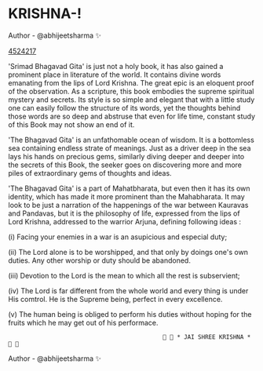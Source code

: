# KRISHNA-!

Author - @abhijeetsharma ✨

[4524217](https://user-images.githubusercontent.com/99397886/187635698-74557733-47b6-4353-8280-ad69926f3c37.jpg)

'Srimad Bhagavad Gita' is just not a holy book, it has also gained a prominent place in literature of the world. It contains divine words emanating from the lips of Lord Krishna. The great epic is an eloquent proof of the observation. As a scripture, this book embodies the supreme spiritual mystery and secrets. Its style is so simple and elegant that with a little study one can easily follow the structure of its words, yet the thoughts behind those words are so deep and abstruse that even for life time, constant study of this Book may not show an end of it.

'The Bhagavad Gita' is an unfathomable ocean of wisdom. It is a bottomless sea containing endless strate of meanings. Just as a driver deep in the sea lays his hands on precious gems, similarly diving deeper and deeper into the secrets of this Book, the seeker goes on discovering more and more piles of extraordinary gems of thoughts and ideas.

'The Bhagavad Gita' is a part of Mahatbharata, but even then it has its own identity, which has made it more prominent than the Mahabharata. It may look to be just a narration of the happenings of the war between Kauravas and Pandavas, but it is the philosophy of life, expressed from the lips of Lord Krishna, addressed to the warrior Arjuna, defining following ideas : 

(i) Facing your enemies in a war is an asupicious and especial duty;

(ii) The Lord alone is to be worshipped, and that only by doings one's own duties. Any other worship or duty should be abandoned.

(iii) Devotion to the Lord is the mean to which all the rest is subservient;

(iv) The Lord is far different from the whole world and every thing is under His comtrol. He is the Supreme being, perfect in every excellence.

(v) The human being is obliged to perform his duties without hoping for the fruits which he may get out of his performace.

                                                           
                                                💖 🖤 * JAI SHREE KRISHNA * 🖤 💖

  
Author - @abhijeetsharma ✨
